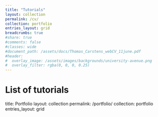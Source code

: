 ```yaml
---
title: "Tutorials"
layout: collection
permalink: /cv/
collection: portfolio
entries_layout: grid
breadcrumbs: true
#share: true
#comments: false
#classes: wide
#document_path: /assets/docs/Thomas_Carstens_webCV_11june.pdf
#header:
#  overlay_image: /assets/images/backgrounds/university-avenue.png
#  overlay_filter: rgba(0, 0, 0, 0.25)
---
```

# List of tutorials

title: Portfolio
layout: collection
permalink: /portfolio/
collection: portfolio
entries_layout: grid
